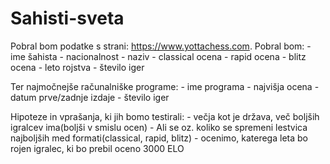 # Sahisti-sveta
Pobral bom podatke s strani: https://www.yottachess.com.
Pobral bom:
    - ime šahista
    - nacionalnost
    - naziv
    - classical ocena
    - rapid ocena
    - blitz ocena
    - leto rojstva
    - število iger

Ter najmočnejše računalniške programe:
    - ime programa
    - najvišja ocena
    - datum prve/zadnje izdaje
    - število iger

Hipoteze in vprašanja, ki jih bomo testirali:
    - večja kot je država, več boljših igralcev ima(boljši v smislu ocen)
    - Ali se oz. koliko se spremeni lestvica najboljših med formati(classical, rapid, blitz)
    - ocenimo, katerega leta bo rojen igralec, ki bo prebil oceno 3000 ELO
